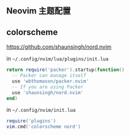 ## Neovim 主题配置

## colorscheme

https://github.com/shaunsingh/nord.nvim

in `~/.config/nvim/lua/plugins/init.lua`

```lua
return require('packer').startup(function()
  -- Packer can manage itself
  use 'wbthomason/packer.nvim'
  -- If you are using Packer
  use 'shaunsingh/nord.nvim'
end)
```

in `~/.config/nvim/init.lua`

```lua
require('plugins')
vim.cmd('colorscheme nord')
```
